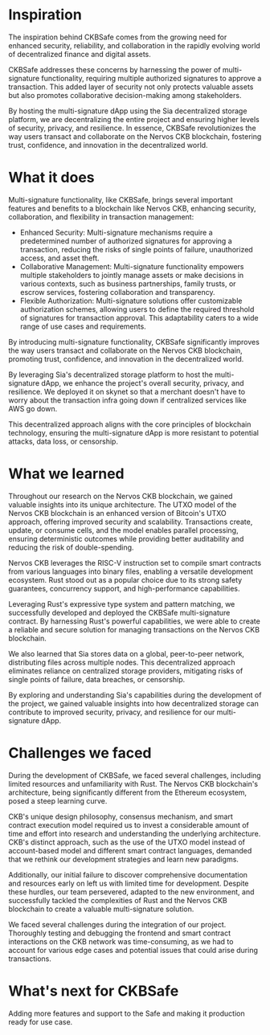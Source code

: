 # Inspiration

The inspiration behind CKBSafe comes from the growing need for enhanced security, reliability, and collaboration in the rapidly evolving world of decentralized finance and digital assets.

CKBSafe addresses these concerns by harnessing the power of multi-signature functionality, requiring multiple authorized signatures to approve a transaction. This added layer of security not only protects valuable assets but also promotes collaborative decision-making among stakeholders.

By hosting the multi-signature dApp using the Sia decentralized storage platform, we are decentralizing the entire project and ensuring higher levels of security, privacy, and resilience. In essence, CKBSafe revolutionizes the way users transact and collaborate on the Nervos CKB blockchain, fostering trust, confidence, and innovation in the decentralized world.

# What it does 

Multi-signature functionality, like CKBSafe, brings several important features and benefits to a blockchain like Nervos CKB, enhancing security, collaboration, and flexibility in transaction management:
- Enhanced Security: Multi-signature mechanisms require a predetermined number of authorized signatures for approving a transaction, reducing the risks of single points of failure, unauthorized access, and asset theft.
- Collaborative Management: Multi-signature functionality empowers multiple stakeholders to jointly manage assets or make decisions in various contexts, such as business partnerships, family trusts, or escrow services, fostering collaboration and transparency.
- Flexible Authorization: Multi-signature solutions offer customizable authorization schemes, allowing users to define the required threshold of signatures for transaction approval. This adaptability caters to a wide range of use cases and requirements.

By introducing multi-signature functionality, CKBSafe significantly improves the way users transact and collaborate on the Nervos CKB blockchain, promoting trust, confidence, and innovation in the decentralized world.

By leveraging Sia's decentralized storage platform to host the multi-signature dApp, we enhance the project's overall security, privacy, and resilience. We deployed it on skynet so that a merchant doesn't have to worry about the transaction infra going down if centralized services like AWS go down.

This decentralized approach aligns with the core principles of blockchain technology, ensuring the multi-signature dApp is more resistant to potential attacks, data loss, or censorship.

# What we learned 

Throughout our research on the Nervos CKB blockchain, we gained valuable insights into its unique architecture. The UTXO model of the Nervos CKB blockchain is an enhanced version of Bitcoin's UTXO approach, offering improved security and scalability. Transactions create, update, or consume cells, and the model enables parallel processing, ensuring deterministic outcomes while providing better auditability and reducing the risk of double-spending.

Nervos CKB leverages the RISC-V instruction set to compile smart contracts from various languages into binary files, enabling a versatile development ecosystem. Rust stood out as a popular choice due to its strong safety guarantees, concurrency support, and high-performance capabilities.

Leveraging Rust's expressive type system and pattern matching, we successfully developed and deployed the CKBSafe multi-signature contract. By harnessing Rust's powerful capabilities, we were able to create a reliable and secure solution for managing transactions on the Nervos CKB blockchain.

We also learned that Sia stores data on a global, peer-to-peer network, distributing files across multiple nodes. This decentralized approach eliminates reliance on centralized storage providers, mitigating risks of single points of failure, data breaches, or censorship.

By exploring and understanding Sia's capabilities during the development of the project, we gained valuable insights into how decentralized storage can contribute to improved security, privacy, and resilience for our multi-signature dApp.

# Challenges we faced

During the development of CKBSafe, we faced several challenges, including limited resources and unfamiliarity with Rust. The Nervos CKB blockchain's architecture, being significantly different from the Ethereum ecosystem, posed a steep learning curve. 

CKB's unique design philosophy, consensus mechanism, and smart contract execution model required us to invest a considerable amount of time and effort into research and understanding the underlying architecture. CKB's distinct approach, such as the use of the UTXO model instead of account-based model and different smart contract languages, demanded that we rethink our development strategies and learn new paradigms.

Additionally, our initial failure to discover comprehensive documentation and resources early on left us with limited time for development. Despite these hurdles, our team persevered, adapted to the new environment, and successfully tackled the complexities of Rust and the Nervos CKB blockchain to create a valuable multi-signature solution.

We faced several challenges during the integration of our project. Thoroughly testing and debugging the frontend and smart contract interactions on the CKB network was time-consuming, as we had to account for various edge cases and potential issues that could arise during transactions.

# What's next for CKBSafe

Adding more features and support to the Safe and making it production ready for use case. 
